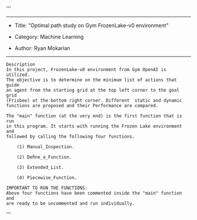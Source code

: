 '''
****************************************************************
*	Title: "Optimal path study on Gym FrozenLake-v0 environment"

*	Category: Machine Learning

*	Author: Ryan Mokarian
****************************************************************
    Description
    In this project, FrozenLake-v0 environment from Gym OpenAI is utilized.
	The objective is to determine on the minimum list of actions that guide
	an agent from the starting grid at the top left corner to the goal grid
	(Frisbee) at the bottom right corner. Different  static and dynamic
	functions are proposed and their Performance are compared.

    The "main" function (at the very end) is the first function that is run
    in this program. It starts with running the Frozen Lake environment and
    followed by calling the following four functions.

        (1) Manual_Inspection.

        (2) Deﬁne_a_Function.

        (3) Extended_List.

        (4) Piecewise_Function.

    IMPORTANT TO RUN THE FUNCTIONS:
    Above four functions have been commented inside the "main" function and
    are ready to be uncommented and run individually.
'''
